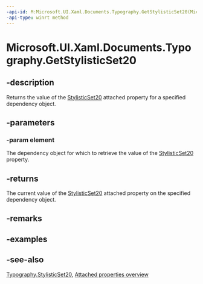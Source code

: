 ```yaml
---
-api-id: M:Microsoft.UI.Xaml.Documents.Typography.GetStylisticSet20(Microsoft.UI.Xaml.DependencyObject)
-api-type: winrt method
---
```


<!-- Method syntax
public bool GetStylisticSet20(Windows.UI.Xaml.DependencyObject element)
-->

# Microsoft.UI.Xaml.Documents.Typography.GetStylisticSet20

## -description
Returns the value of the [StylisticSet20](typography_stylisticset20.md) attached property for a specified dependency object.

## -parameters
### -param element
The dependency object for which to retrieve the value of the [StylisticSet20](typography_stylisticset20.md) property.

## -returns
The current value of the [StylisticSet20](typography_stylisticset20.md) attached property on the specified dependency object.

## -remarks

## -examples

## -see-also

[Typography.StylisticSet20](typography_stylisticset20.md), [Attached properties overview](/windows/uwp/xaml-platform/attached-properties-overview)
